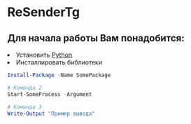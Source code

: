 <h1>ReSenderTg</h1>

<h2>Для начала работы Вам понадобится:</h2>
<li>Установить <a href="https://www.python.org">Python</a></li>
<li>Инсталлировать библиотеки

```powershell
Install-Package -Name SomePackage

# Команда 2
Start-SomeProcess -Argument

# Команда 3
Write-Output "Пример вывода"
```
</li>